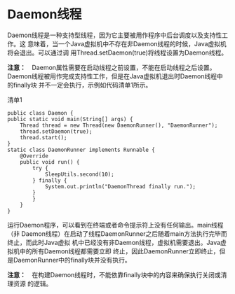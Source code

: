 # Daemon线程

Daemon线程是一种支持型线程，因为它主要被用作程序中后台调度以及支持性工作。这意味着，当一个Java虚拟机中不存在非Daemon线程的时候，Java虚拟机将会退出。可以通过调用Thread.setDaemon\(true\)将线程设置为Daemon线程。

**注意：**　Daemon属性需要在启动线程之前设置，不能在启动线程之后设置。Daemon线程被用作完成支持性工作，但是在Java虚拟机退出时Daemon线程中的finally块并不一定会执行，示例如代码清单1所示。

清单1

```
public class Daemon {
public static void main(String[] args) {
    Thread thread = new Thread(new DaemonRunner(), "DaemonRunner");
    thread.setDaemon(true);
    thread.start();
}
static class DaemonRunner implements Runnable {
    @Override
    public void run() {
        try {
            SleepUtils.second(10);
        } finally {
            System.out.println("DaemonThread finally run.");
        }
        }
    }
}
```

运行Daemon程序，可以看到在终端或者命令提示符上没有任何输出。main线程（非Daemon线程）在启动了线程DaemonRunner之后随着main方法执行完毕而终止，而此时Java虚拟机中已经没有非Daemon线程，虚拟机需要退出。Java虚拟机中的所有Daemon线程都需要立即终止，因此DaemonRunner立即终止，但是DaemonRunner中的finally块并没有执行。

**注意：**　在构建Daemon线程时，不能依靠finally块中的内容来确保执行关闭或清理资源的逻辑。

